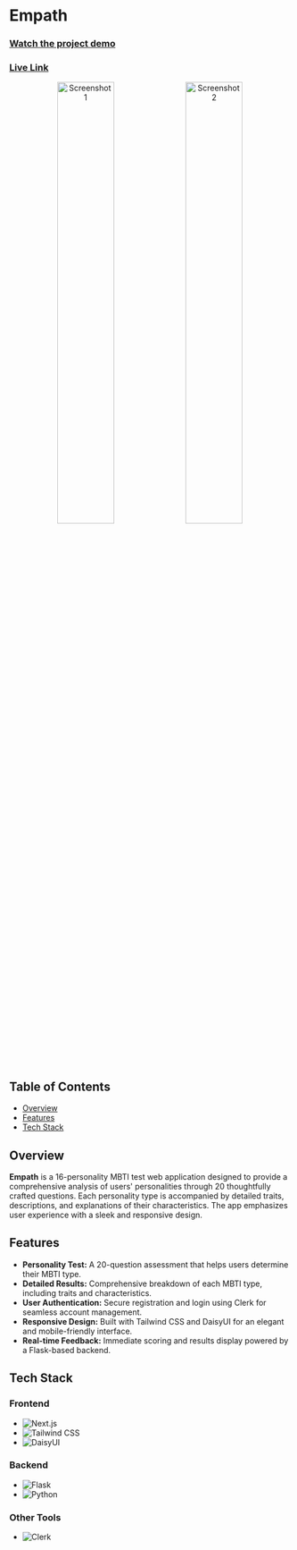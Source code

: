 # Empath

### [Watch the project demo](https://www.youtube.com/watch?v=r5BahYlA2uQ)
### [Live Link ](https://empath-beta.vercel.app)

<p align="center">
  <img src="https://github.com/user-attachments/assets/1af74c51-dfef-4337-ab8a-86670f28c741" alt="Screenshot 1" width="45%">
  <img src="https://github.com/user-attachments/assets/9d86e9ff-01cb-4d5c-b4b0-89cc964d0133" alt="Screenshot 2" width="45%">
</p>

## Table of Contents

- [Overview](#overview)
- [Features](#features)
- [Tech Stack](#tech-stack)

## Overview

**Empath** is a 16-personality MBTI test web application designed to provide a comprehensive analysis of users' personalities through 20 thoughtfully crafted questions. Each personality type is accompanied by detailed traits, descriptions, and explanations of their characteristics. The app emphasizes user experience with a sleek and responsive design.

## Features

- **Personality Test:** A 20-question assessment that helps users determine their MBTI type.
- **Detailed Results:** Comprehensive breakdown of each MBTI type, including traits and characteristics.
- **User Authentication:** Secure registration and login using Clerk for seamless account management.
- **Responsive Design:** Built with Tailwind CSS and DaisyUI for an elegant and mobile-friendly interface.
- **Real-time Feedback:** Immediate scoring and results display powered by a Flask-based backend.

## Tech Stack

### Frontend
- ![Next.js](https://img.shields.io/badge/-Next.js-000000?style=for-the-badge&logo=next.js&logoColor=white)
- ![Tailwind CSS](https://img.shields.io/badge/-TailwindCSS-06B6D4?style=for-the-badge&logo=tailwindcss&logoColor=white)
- ![DaisyUI](https://img.shields.io/badge/-DaisyUI-FF6D00?style=for-the-badge&logo=daisyui&logoColor=white)

### Backend
- ![Flask](https://img.shields.io/badge/-Flask-000000?style=for-the-badge&logo=flask&logoColor=white)
- ![Python](https://img.shields.io/badge/-Python-3776AB?style=for-the-badge&logo=python&logoColor=white)

### Other Tools
- ![Clerk](https://img.shields.io/badge/-Clerk-0D1117?style=for-the-badge&logo=clerk&logoColor=white)
